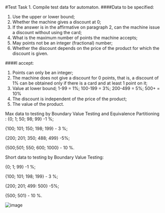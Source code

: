 #Test Task 1. Compile test data for automaton.
####Data to be specified:

1. Use the upper or lower bound;
2. Whether the machine gives a discount at 0;
3. If the answer is in the affirmative on paragraph 2, can the machine issue a discount without using the card;
4. What is the maximum number of points the machine accepts;
5. May points not be an integer (fractional) number;
6. Whether the discount depends on the price of the product for which the discount is given.

####I accept:
1. Points can only be an integer;
2. The machine does not give a discount for 0 points, that is, a discount of 1% can be obtained only if there is a card and at least 1 point on it;
3. Value at lower bound;
1-99 = 1%; 100-199 = 3%; 200-499 = 5%; 500+ = 10%
4. The discount is independent of the price of the product;
5. The value of the product.

Max data to testing by
Boundary Value Testing  and Equivalence Partitioning :
{0; 1; 50; 98; 99} -1 %;

{100; 101; 150; 198; 199} - 3 %;

{200; 201; 350; 488; 499} -5%;

{500;501; 550; 600; 1000} - 10 %.

Short data to testing by  Boundary Value Testing:

{0; 1; 99} -1 %;

{100; 101; 198; 199} - 3 %;

{200; 201; 499: 500} -5%;

{500; 501} - 10 %.

![image](https://user-images.githubusercontent.com/82774270/120803355-22fb1a00-c54c-11eb-9765-b90536c16c4a.png)

